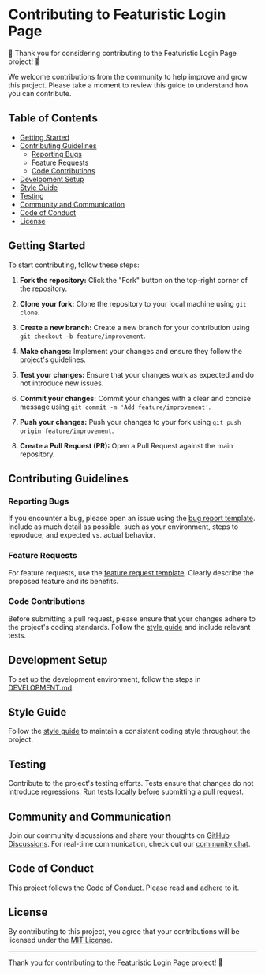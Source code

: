 # Contributing to Featuristic Login Page

🎉 Thank you for considering contributing to the Featuristic Login Page project! 🚀

We welcome contributions from the community to help improve and grow this project. Please take a moment to review this guide to understand how you can contribute.

## Table of Contents

- [Getting Started](#getting-started)
- [Contributing Guidelines](#contributing-guidelines)
  - [Reporting Bugs](#reporting-bugs)
  - [Feature Requests](#feature-requests)
  - [Code Contributions](#code-contributions)
- [Development Setup](#development-setup)
- [Style Guide](#style-guide)
- [Testing](#testing)
- [Community and Communication](#community-and-communication)
- [Code of Conduct](CODE_OF_CONDUCT.md)
- [License](LICENSE)

## Getting Started

To start contributing, follow these steps:

1. **Fork the repository:** Click the "Fork" button on the top-right corner of the repository.

2. **Clone your fork:** Clone the repository to your local machine using `git clone`.

3. **Create a new branch:** Create a new branch for your contribution using `git checkout -b feature/improvement`.

4. **Make changes:** Implement your changes and ensure they follow the project's guidelines.

5. **Test your changes:** Ensure that your changes work as expected and do not introduce new issues.

6. **Commit your changes:** Commit your changes with a clear and concise message using `git commit -m 'Add feature/improvement'`.

7. **Push your changes:** Push your changes to your fork using `git push origin feature/improvement`.

8. **Create a Pull Request (PR):** Open a Pull Request against the main repository.

## Contributing Guidelines

### Reporting Bugs

If you encounter a bug, please open an issue using the [bug report template](.github/ISSUE_TEMPLATE/bug_report.md). Include as much detail as possible, such as your environment, steps to reproduce, and expected vs. actual behavior.

### Feature Requests

For feature requests, use the [feature request template](.github/ISSUE_TEMPLATE/feature_request.md). Clearly describe the proposed feature and its benefits.

### Code Contributions

Before submitting a pull request, please ensure that your changes adhere to the project's coding standards. Follow the [style guide](#style-guide) and include relevant tests.

## Development Setup

To set up the development environment, follow the steps in [DEVELOPMENT.md](DEVELOPMENT.md).

## Style Guide

Follow the [style guide](STYLE_GUIDE.md) to maintain a consistent coding style throughout the project.

## Testing

Contribute to the project's testing efforts. Tests ensure that changes do not introduce regressions. Run tests locally before submitting a pull request.

## Community and Communication

Join our community discussions and share your thoughts on [GitHub Discussions](LINK_TO_DISCUSSIONS). For real-time communication, check out our [community chat](LINK_TO_CHAT).

## Code of Conduct

This project follows the [Code of Conduct](CODE_OF_CONDUCT.md). Please read and adhere to it.

## License

By contributing to this project, you agree that your contributions will be licensed under the [MIT License](LICENSE).

---

Thank you for contributing to the Featuristic Login Page project! 🚀
